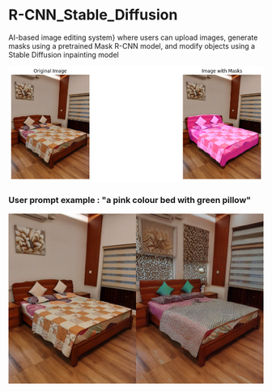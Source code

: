 # R-CNN_Stable_Diffusion
AI-based image editing system} where users can upload images, generate masks using a pretrained Mask R-CNN model, and modify objects using a Stable Diffusion inpainting model

![](image_with_mask.png)

### User prompt example : "a pink colour bed with green pillow"

![](demo_result_rcnn_stable.png)
